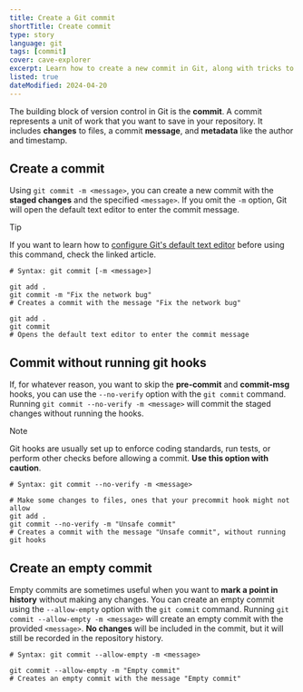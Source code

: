```yaml
---
title: Create a Git commit
shortTitle: Create commit
type: story
language: git
tags: [commit]
cover: cave-explorer
excerpt: Learn how to create a new commit in Git, along with tricks to skip Git hooks and create empty commits.
listed: true
dateModified: 2024-04-20
---
```


The building block of version control in Git is the **commit**. A commit represents a unit of work that you want to save in your repository. It includes **changes** to files, a commit **message**, and **metadata** like the author and timestamp.

## Create a commit

Using `git commit -m <message>`, you can create a new commit with the **staged changes** and the specified `<message>`. If you omit the `-m` option, Git will open the default text editor to enter the commit message.

> [!TIP]
>
> If you want to learn how to [configure Git's default text editor](/git/s/configure-default-text-editor) before using this command, check the linked article.

```shell
# Syntax: git commit [-m <message>]

git add .
git commit -m "Fix the network bug"
# Creates a commit with the message "Fix the network bug"

git add .
git commit
# Opens the default text editor to enter the commit message
```

## Commit without running git hooks

If, for whatever reason, you want to skip the **pre-commit** and **commit-msg** hooks, you can use the `--no-verify` option with the `git commit` command. Running `git commit --no-verify -m <message>` will commit the staged changes without running the hooks.

> [!NOTE]
>
> Git hooks are usually set up to enforce coding standards, run tests, or perform other checks before allowing a commit. **Use this option with caution**.

```shell
# Syntax: git commit --no-verify -m <message>

# Make some changes to files, ones that your precommit hook might not allow
git add .
git commit --no-verify -m "Unsafe commit"
# Creates a commit with the message "Unsafe commit", without running git hooks
```

## Create an empty commit

Empty commits are sometimes useful when you want to **mark a point in history** without making any changes. You can create an empty commit using the `--allow-empty` option with the `git commit` command. Running `git commit --allow-empty -m <message>` will create an empty commit with the provided `<message>`. **No changes** will be included in the commit, but it will still be recorded in the repository history.

```shell
# Syntax: git commit --allow-empty -m <message>

git commit --allow-empty -m "Empty commit"
# Creates an empty commit with the message "Empty commit"
```
